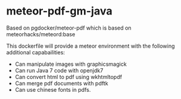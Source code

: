 # meteor-pdf-gm-java


Based on pgdocker/meteor-pdf which is based on meteorhacks/meteord:base

This dockerfile will provide a meteor environment with the following additional capabailities:
* Can manipulate images with graphicsmagick
* Can run Java 7 code with openjdk7
* Can convert html to pdf using wkhtmltopdf
* Can merge pdf documents with pdftk
* Can use chinese fonts in pdfs.

